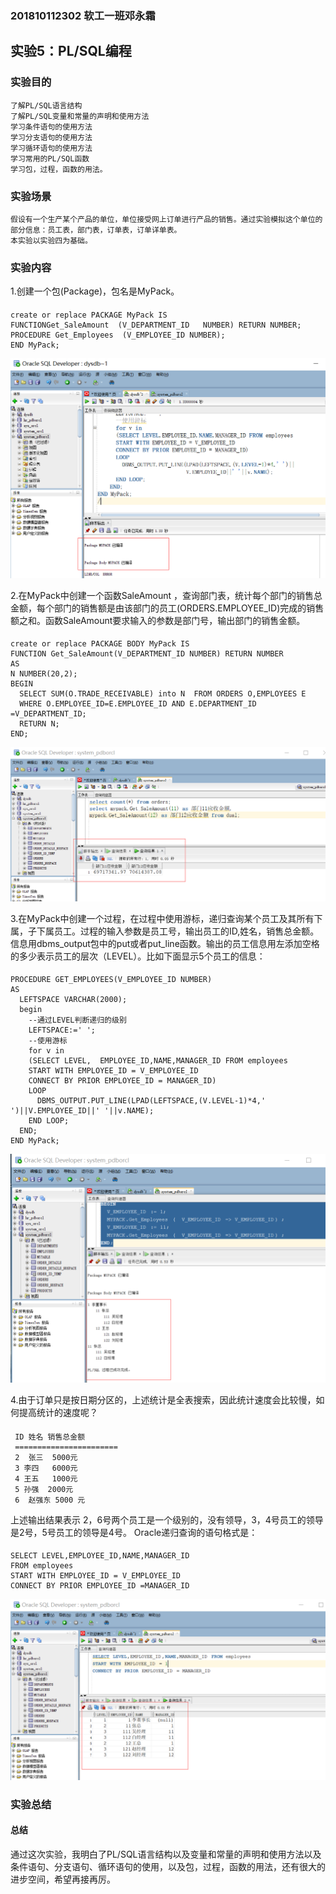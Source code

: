 ### 201810112302 软工一班邓永霜
## 实验5：PL/SQL编程
### 实验目的 
    了解PL/SQL语言结构
    了解PL/SQL变量和常量的声明和使用方法
    学习条件语句的使用方法
    学习分支语句的使用方法
    学习循环语句的使用方法
    学习常用的PL/SQL函数
    学习包，过程，函数的用法。
### 实验场景
    假设有一个生产某个产品的单位，单位接受网上订单进行产品的销售。通过实验模拟这个单位的部分信息：员工表，部门表，订单表，订单详单表。
    本实验以实验四为基础。
### 实验内容
1.创建一个包(Package)，包名是MyPack。
####
    create or replace PACKAGE MyPack IS
    FUNCTIONGet_SaleAmount  (V_DEPARTMENT_ID   NUMBER) RETURN NUMBER;
    PROCEDURE Get_Employees  (V_EMPLOYEE_ID NUMBER);
    END MyPack;
![Image Text](5-1.png)

2.在MyPack中创建一个函数SaleAmount ，查询部门表，统计每个部门的销售总金额，每个部门的销售额是由该部门的员工(ORDERS.EMPLOYEE_ID)完成的销售额之和。函数SaleAmount要求输入的参数是部门号，输出部门的销售金额。
####
    create or replace PACKAGE BODY MyPack IS
    FUNCTION Get_SaleAmount(V_DEPARTMENT_ID NUMBER) RETURN NUMBER
    AS
    N NUMBER(20,2);
    BEGIN
      SELECT SUM(O.TRADE_RECEIVABLE) into N  FROM ORDERS O,EMPLOYEES E
      WHERE O.EMPLOYEE_ID=E.EMPLOYEE_ID AND E.DEPARTMENT_ID =V_DEPARTMENT_ID;
      RETURN N;
    END;
![Image Text](5-2.png)

3.在MyPack中创建一个过程，在过程中使用游标，递归查询某个员工及其所有下属，子下属员工。过程的输入参数是员工号，输出员工的ID,姓名，销售总金额。信息用dbms_output包中的put或者put_line函数。输出的员工信息用左添加空格的多少表示员工的层次（LEVEL）。比如下面显示5个员工的信息：
####
    PROCEDURE GET_EMPLOYEES(V_EMPLOYEE_ID NUMBER)
    AS
      LEFTSPACE VARCHAR(2000);
      begin
        --通过LEVEL判断递归的级别
        LEFTSPACE:=' ';
        --使用游标
        for v in
        (SELECT LEVEL,  EMPLOYEE_ID,NAME,MANAGER_ID FROM employees
        START WITH EMPLOYEE_ID = V_EMPLOYEE_ID
        CONNECT BY PRIOR EMPLOYEE_ID = MANAGER_ID)
        LOOP
          DBMS_OUTPUT.PUT_LINE(LPAD(LEFTSPACE,(V.LEVEL-1)*4,' ')||V.EMPLOYEE_ID||' '||v.NAME);
        END LOOP;
      END;
    END MyPack;
![Image Text](5-3.png)

4.由于订单只是按日期分区的，上述统计是全表搜索，因此统计速度会比较慢，如何提高统计的速度呢？
####
     ID 姓名 销售总金额
     =======================
     2  张三  5000元
     3 李四   6000元
     4 王五   1000元
     5 孙强  2000元
     6  赵强东 5000 元
上述输出结果表示 2，6号两个员工是一个级别的，没有领导，3，4号员工的领导是2号，5号员工的领导是4号。 Oracle递归查询的语句格式是：
####
    SELECT LEVEL,EMPLOYEE_ID,NAME,MANAGER_ID 
    FROM employees
    START WITH EMPLOYEE_ID = V_EMPLOYEE_ID
    CONNECT BY PRIOR EMPLOYEE_ID =MANAGER_ID
![Image Text](5-4.png)
### 实验总结
#### 总结
 通过这次实验，我明白了PL/SQL语言结构以及变量和常量的声明和使用方法以及条件语句、分支语句、循环语句的使用，以及包，过程，函数的用法，还有很大的进步空间，希望再接再厉。